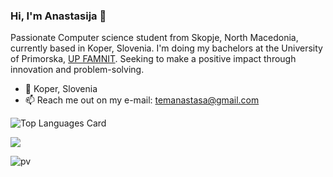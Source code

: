 ### Hi, I'm Anastasija 👋

Passionate Computer science student from Skopje, North Macedonia, currently based in Koper, Slovenia. I'm doing my bachelors at the University of Primorska, <a href="https://www.famnit.upr.si/en">UP FAMNIT</a>. Seeking to make a positive impact through innovation and problem-solving.

- 📍 Koper, Slovenia
- 📫 Reach me out on my e-mail: temanastasa@gmail.com

![Top Languages Card](https://github-readme-stats.vercel.app/api/top-langs/?username=ATemova&layout=compact)

![](https://github-readme-stats.vercel.app/api?username=ATemova&count_private=true&show_icons=true&theme=transparent)

![pv](https://pageview.vercel.app/?github_user=ATemova)
